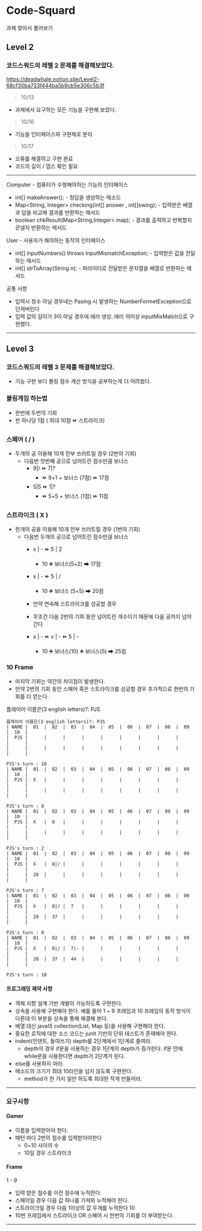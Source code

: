 # Code-Squard
과제 찾아서 풀어보기


## Level 2
### 코드스쿼드의 레벨 2 문제를 해결해보았다.
https://deadwhale.notion.site/Level2-68cf30ba733f444ba5b9cb5e306c5b3f

>10/13
- 과제에서 요구하는 모든 기능을 구현해 보았다.
>10/16
- 기능을 인터페이스와 구현체로 분리
>10/17
- 오류를 해결하고 구현 완료
- 코드의 길이 / 뎁스 확인 필요

-----
Computer  - 컴퓨터가 수행해야하는 기능의 인터페이스
  -    int[] makeAnswer();
    - 정답을 생성하는 메소드
  -    Map<String, Integer> checking(int[] answer , int[]swing);
    - 입력받은 배열과 답을 비교해 결과를 반환하는 메서드
  -    boolean chkResult(Map<String,Integer> map);
    - 결과를 출력하고 반복할지 끈낼지 반환하는 메서드
    
User    - 사용자가 해야하는 동작의 인터페이스
  -   int[] inputNumbers() throws InputMismatchException;
    - 입력받은 값을 전달하는 메서드
  -   int[] strToArray(String n);
    - 파라미터로 전달받은 문자열을 배열로 반환하는 메서드
    
    
공통 사항 
-  입력시 정수 아닐 경우네는 Pasing 시 발생하는 NumberFormetException으로 던져버린다
-  입력 값의 길이가 3이 아닐 경우에 에러 생성.  에러 의미상 inputMisMatch으로 구현했다.

-----

## Level 3
### 코드스쿼드의 레벨 3 문제를 해결해보았다.
- 기능 구현 보다 볼링 점수 계산 방식을 공부하는게 더 어려웠다.
### 볼링게임 하는법

- 한번에 두번의 기회
- 핀 하나당 1점 ( 최대 10점 ⏩ 스트라이크)

### 스페어 ( / )
- 두개의 공 이용해 10개 전부 쓰러트릴 경우 (2번의 기회)
  - 다음번 첫번째 공으로 넘어트린 점수만큼 보너스 
    - 9|/  ⏩ 7|?  
      - ⏩ 9+1 + 보너스 (7점) ⏩ 17점 
    - 5|5  ⏩ 1|?  
      - ⏩ 5+5 + 보너스 (1점) ⏩ 11점

### 스트라이크 ( X )
- 한개의 공을 이용해 10개 전부 쓰러트릴 경우 (1번의 기회)
  - 다음번 두개의 공으로 넘어트린 점수만큼 보너스
    - x | - ⏩  5 | 2  
      - 10 ➕ 보너스(5+2) ➡ 17점
    - x | - ⏩  5 | /  
      - 10 ➕ 보너스 (5+5) ➡ 20점
    
    - 만약 연속해 스트라이크를 성공할 경우
    - 무조건 다음 2번의 기회 동안 넘어트린 개수이기 때문에 다음 공까지 넘어간다
    - x  | - ⏩  x | -  ⏩  5 | -
      - 10 ➕ 보너스(10) ➕ 보너스(5) ➡ 25점
    

### 10 Frame
- 마지막 기회는 약간의 차이점이 발생한다.
- 만약 2번의 기회 동안 스페어 혹은 스트라이크를 성공할 경우 추가적으로 한번의 기회를 더 얻는다.




플레이어 이름은(3 english letters)?: PJS

```
플레이어 이름은(3 english letters)?: PJS
| NAME |  01  |  02  |  03  |  04  |  05  |  06  |  07  |  08  |  09  |  10  |
|  PJS |      |      |      |      |      |      |      |      |      |      |
|      |      |      |      |      |      |      |      |      |      |      |

PJS's turn : 10
| NAME |  01  |  02  |  03  |  04  |  05  |  06  |  07  |  08  |  09  |  10  |
|  PJS |  X   |      |      |      |      |      |      |      |      |      |
|      |      |      |      |      |      |      |      |      |      |      |

PJS's turn : 8
| NAME |  01  |  02  |  03  |  04  |  05  |  06  |  07  |  08  |  09  |  10  |
|  PJS |  X   |  8   |      |      |      |      |      |      |      |      |
|      |      |      |      |      |      |      |      |      |      |      |

PJS's turn : 2
| NAME |  01  |  02  |  03  |  04  |  05  |  06  |  07  |  08  |  09  |  10  |
|  PJS |  X   |  8|/ |      |      |      |      |      |      |      |      |
|      |  20  |      |      |      |      |      |      |      |      |      |

PJS's turn : 7
| NAME |  01  |  02  |  03  |  04  |  05  |  06  |  07  |  08  |  09  |  10  |
|  PJS |  X   |  8|/ |  7   |      |      |      |      |      |      |      |
|      |  20  |  37  |      |      |      |      |      |      |      |      |

PJS's turn : 0
| NAME |  01  |  02  |  03  |  04  |  05  |  06  |  07  |  08  |  09  |  10  |
|  PJS |  X   |  8|/ |  7|- |      |      |      |      |      |      |      |
|      |  20  |  37  |  44  |      |      |      |      |      |      |      |

PJS's turn : 10
```

#### 프로그래밍 제약 사항
* 객체 지향 설계 기반 개발이 가능하도록 구현한다.
* 상속을 사용해 구현해야 한다. 예를 들어 1 ~ 9 프레임과 10 프레임의 동작 방식이 다른데 이 부분을 상속을 통해 해결해 본다.
* 배열 대신 java의 collection(List, Map 등)을 사용해 구현해야 한다.
* 중요한 로직에 대한 소스 코드는 junit 기반의 단위 테스트가 존재해야 한다.
* indent(인덴트, 들여쓰기) depth를 2단계에서 1단계로 줄여라.
    * depth의 경우 if문을 사용하는 경우 1단계의 depth가 증가한다. if문 안에 while문을 사용한다면 depth가 2단계가 된다.
* else를 사용하지 마라.
* 메소드의 크기가 최대 10라인을 넘지 않도록 구현한다.
    * method가 한 가지 일만 하도록 최대한 작게 만들어라.


----
### 요구사항

#### Gamer
- 이름을 입력받아야 한다.
- 매턴 마다 2번의 점수를 입력받아야한다
  - 0~10 사이의 수 
  - 10일 경우 스트라이크
#### Frame 
1 - 9
- 입력 받은 점수를 이전 점수에 누적한다.
- 스페어일 경우 다음 값 하나를 가져와 누적해야 한다.
- 스트라이크일 경우 다음 1이상의 값 두개를 누적한다
10 
- 10번 프레임에서 스트라이크 OR 스페어 시 한번의 기회를 더 부여받는다.
----